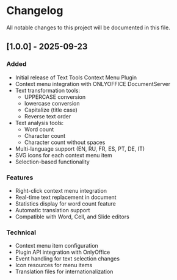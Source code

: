 # Changelog

All notable changes to this project will be documented in this file.

## [1.0.0] - 2025-09-23

### Added
- Initial release of Text Tools Context Menu Plugin
- Context menu integration with ONLYOFFICE DocumentServer
- Text transformation tools:
  - UPPERCASE conversion
  - lowercase conversion  
  - Capitalize (title case)
  - Reverse text order
- Text analysis tools:
  - Word count
  - Character count
  - Character count without spaces
- Multi-language support (EN, RU, FR, ES, PT, DE, IT)
- SVG icons for each context menu item
- Selection-based functionality

### Features
- Right-click context menu integration
- Real-time text replacement in document
- Statistics display for word count feature
- Automatic translation support
- Compatible with Word, Cell, and Slide editors

### Technical
- Context menu item configuration
- Plugin API integration with OnlyOffice
- Event handling for text selection changes
- Icon resources for menu items
- Translation files for internationalization